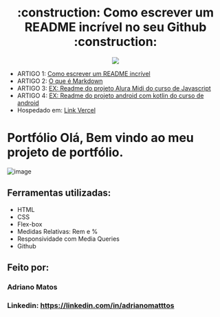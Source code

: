 <h1 align="center">:construction: Como escrever um README incrível no seu Github :construction:</h1>
<p align="center">
<img loading="lazy" src="http://img.shields.io/static/v1?label=STATUS&message=EM%20DESENVOLVIMENTO&color=GREEN&style=for-the-badge"/>
</p>

- ARTIGO 1: [Como escrever um README incrível](https://www.alura.com.br/artigos/escrever-bom-readme)
- ARTIGO 2: [O que é Markdown](https://www.alura.com.br/artigos/como-trabalhar-com-markdown)
- ARTIGO 3: [EX: Readme do projeto Alura Midi do curso de Javascript](https://github.com/vanessametonini/aluramidi-curso/blob/master/README.md)
- ARTIGO 4: [EX: Readme do projeto android com kotlin do curso de android](https://github.com/alura-cursos/android-com-kotlin-personalizando-ui/blob/master/README.md)
- Hospedado em: [Link Vercel](https://html-css-two-alpha.vercel.app/)

# Portfólio Olá, Bem vindo ao meu projeto de portfólio.
![image](https://user-images.githubusercontent.com/77756047/211304452-220fedf0-f91b-490f-8a65-a60ce860bc5c.png)
## Ferramentas utilizadas:
* HTML
* CSS
* Flex-box
* Medidas Relativas: Rem e %
* Responsividade com Media Queries
* Github
## Feito por:
### Adriano Matos
### Linkedin: https://linkedin.com/in/adrianomatttos
